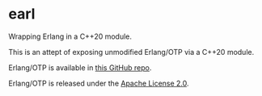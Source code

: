 # earl

Wrapping Erlang in a C++20 module.

This is an attept of exposing unmodified Erlang/OTP via a C++20 module.

Erlang/OTP is available in [this GitHub repo](https://github.com/erlang/otp.git).

Erlang/OTP is released under the [Apache License 2.0](http://www.apache.org/licenses/LICENSE-2.0).

